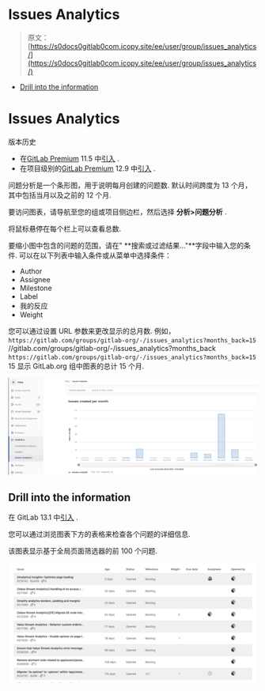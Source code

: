 # Issues Analytics

> 原文：[https://s0docs0gitlab0com.icopy.site/ee/user/group/issues_analytics/](https://s0docs0gitlab0com.icopy.site/ee/user/group/issues_analytics/)

*   [Drill into the information](#drill-into-the-information)

# Issues Analytics[](#issues-analytics-premium "Permalink")

版本历史

*   在[GitLab Premium](https://about.gitlab.com/pricing/) 11.5 中[引入](https://gitlab.com/gitlab-org/gitlab/-/issues/7478) .
*   在项目级别的[GitLab Premium](https://about.gitlab.com/pricing/) 12.9 中[引入](https://gitlab.com/gitlab-org/gitlab/-/issues/196561) .

问题分析是一个条形图，用于说明每月创建的问题数. 默认时间跨度为 13 个月，其中包括当月以及之前的 12 个月.

要访问图表，请导航至您的组或项目侧边栏，然后选择 **分析>问题分析** .

将鼠标悬停在每个栏上可以查看总数.

要缩小图中包含的问题的范围，请在" **搜索或过滤结果..."**字段中输入您的条件. 可以在以下列表中输入条件或从菜单中选择条件：

*   Author
*   Assignee
*   Milestone
*   Label
*   我的反应
*   Weight

您可以通过设置 URL 参数来更改显示的总月数. 例如， `https://gitlab.com/groups/gitlab-org/-/issues_analytics?months_back=15` //gitlab.com/groups/gitlab-org/-/issues_analytics?months_back `https://gitlab.com/groups/gitlab-org/-/issues_analytics?months_back=15` 15 显示 GitLab.org 组中图表的总计 15 个月.

[![Issues created per month](img/7a1046341466c144b96bc573f0a16114.png)](img/issues_created_per_month_v12_8.png)

## Drill into the information[](#drill-into-the-information "Permalink")

在 GitLab 13.1 中[引入](https://gitlab.com/gitlab-org/gitlab/-/issues/196547) .

您可以通过浏览图表下方的表格来检查各个问题的详细信息.

该图表显示基于全局页面筛选器的前 100 个问题.

[![Issues table](img/c07889c4060a55eccd0e5dde9cb54f74.png)](img/issues_table_v13_1.png)